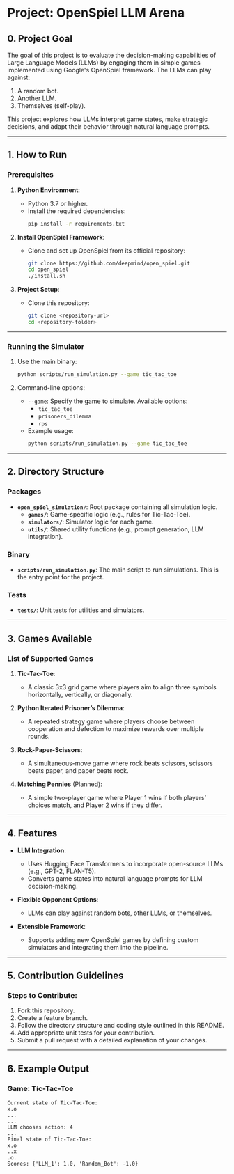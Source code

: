 # Project: OpenSpiel LLM Arena

## 0. Project Goal
The goal of this project is to evaluate the decision-making capabilities of Large Language Models (LLMs) by engaging them in simple games implemented using Google's OpenSpiel framework. The LLMs can play against:
1. A random bot.
2. Another LLM.
3. Themselves (self-play).

This project explores how LLMs interpret game states, make strategic decisions, and adapt their behavior through natural language prompts.

---

## 1. How to Run

### Prerequisites
1. **Python Environment**:
   - Python 3.7 or higher.
   - Install the required dependencies:
     ```bash
     pip install -r requirements.txt
     ```

2. **Install OpenSpiel Framework**:
   - Clone and set up OpenSpiel from its official repository:
     ```bash
     git clone https://github.com/deepmind/open_spiel.git
     cd open_spiel
     ./install.sh
     ```

3. **Project Setup**:
   - Clone this repository:
     ```bash
     git clone <repository-url>
     cd <repository-folder>
     ```

---

### Running the Simulator
1. Use the main binary:
   ```bash
   python scripts/run_simulation.py --game tic_tac_toe
   ```

2. Command-line options:
   - `--game`: Specify the game to simulate. Available options:
     - `tic_tac_toe`
     - `prisoners_dilemma`
     - `rps`
   - Example usage:
     ```bash
     python scripts/run_simulation.py --game tic_tac_toe
     ```

---

## 2. Directory Structure

### Packages
- **`open_spiel_simulation/`**: Root package containing all simulation logic.
  - **`games/`**: Game-specific logic (e.g., rules for Tic-Tac-Toe).
  - **`simulators/`**: Simulator logic for each game.
  - **`utils/`**: Shared utility functions (e.g., prompt generation, LLM integration).

### Binary
- **`scripts/run_simulation.py`**: The main script to run simulations. This is the entry point for the project.

### Tests
- **`tests/`**: Unit tests for utilities and simulators.

---

## 3. Games Available

### List of Supported Games
1. **Tic-Tac-Toe**:
   - A classic 3x3 grid game where players aim to align three symbols horizontally, vertically, or diagonally.

2. **Python Iterated Prisoner’s Dilemma**:
   - A repeated strategy game where players choose between cooperation and defection to maximize rewards over multiple rounds.

3. **Rock-Paper-Scissors**:
   - A simultaneous-move game where rock beats scissors, scissors beats paper, and paper beats rock.

4. **Matching Pennies** (Planned):
   - A simple two-player game where Player 1 wins if both players’ choices match, and Player 2 wins if they differ.

---

## 4. Features
- **LLM Integration**:
  - Uses Hugging Face Transformers to incorporate open-source LLMs (e.g., GPT-2, FLAN-T5).
  - Converts game states into natural language prompts for LLM decision-making.

- **Flexible Opponent Options**:
  - LLMs can play against random bots, other LLMs, or themselves.

- **Extensible Framework**:
  - Supports adding new OpenSpiel games by defining custom simulators and integrating them into the pipeline.

---

## 5. Contribution Guidelines

### Steps to Contribute:
1. Fork this repository.
2. Create a feature branch.
3. Follow the directory structure and coding style outlined in this README.
4. Add appropriate unit tests for your contribution.
5. Submit a pull request with a detailed explanation of your changes.

---

## 6. Example Output

### Game: Tic-Tac-Toe
```
Current state of Tic-Tac-Toe:
x.o
...
...
LLM chooses action: 4
...
Final state of Tic-Tac-Toe:
x.o
..x
.o.
Scores: {'LLM_1': 1.0, 'Random_Bot': -1.0}
```

